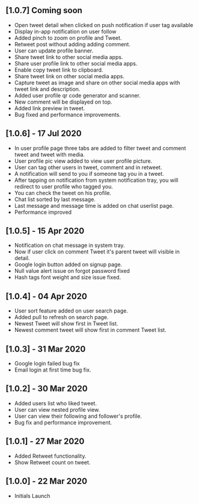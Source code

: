 ## [1.0.7] Coming soon
* Open tweet detail when clicked on push notification if user tag available
* Display in-app notification on user follow
* Added pinch to zoom on profile and Tweet.
* Retweet post without adding adding comment.
* User can update profile banner.
* Share tweet link to other social media apps.
* Share user profile link to other social media apps.
* Enable copy tweet link to clipboard.
* Share tweet link on other social media apps.
* Capture tweet as image and share on other social media apps with tweet link and description.
* Added user profile qr code generator and scanner.
* New comment will be displayed on top.
* Added link preview in tweet.
* Bug fixed and performance improvements.
## [1.0.6] - 17 Jul 2020

* In user profile page three tabs are added to filter tweet and comment tweet and tweet with media.
* User profile pic view added to view user profile picture.
* User can tag other users in tweet, comment and in retweet.
* A notification will send to you if someone tag you in a tweet.
* After tapping on notification from system notification tray, you will redirect to user profile who tagged you.
* You can check the tweet on his profile.
* Chat list sorted by last message.
* Last message and message time is added on chat userlist page.
* Performance improved

## [1.0.5] - 15 Apr 2020

* Notification on chat message in system tray.
* Now if user click on comment Tweet it's parent tweet will visible in detail.
* Google login button added on signup page.
* Null value alert issue on forgot password fixed
* Hash tags font weight and size issue fixed.

## [1.0.4] - 04 Apr 2020

* User sort feature added on user search page.
* Added pull to refresh on search page.
* Newest Tweet will show first in Tweet list.
* Newest comment tweet will show first in comment Tweet list.

## [1.0.3] - 31 Mar 2020

* Google login failed bug fix
* Email login at first time bug fix.

## [1.0.2] - 30 Mar 2020

* Added users list who liked tweet.
* User can view nested profile view.
* User can view their following and follower's profile.
* Bug fix and performance improvement.

## [1.0.1] - 27 Mar 2020

* Added Retweet functionality.
* Show Retweet count on tweet.

## [1.0.0] - 22 Mar 2020

* Initials Launch